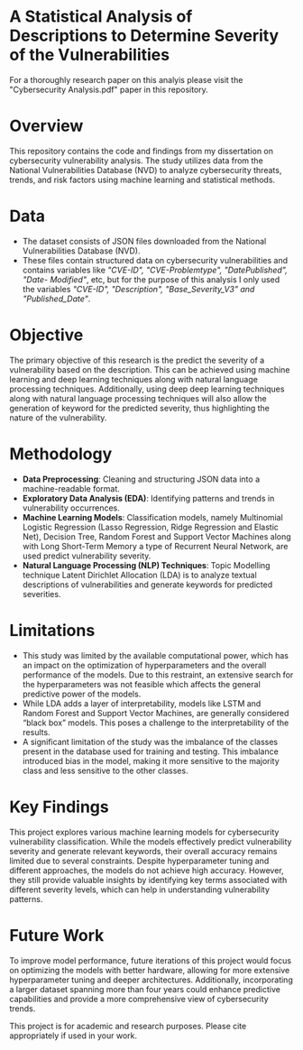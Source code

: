 # A Statistical Analysis of Descriptions to Determine Severity of the Vulnerabilities

For a thoroughly research paper on this analyis please visit the "Cybersecurity Analysis.pdf" paper in this repository.


# Overview

This repository contains the code and findings from my dissertation on cybersecurity vulnerability analysis. The study utilizes data from the National Vulnerabilities Database (NVD) to analyze cybersecurity threats, trends, and risk factors using machine learning and statistical methods.

# Data

- The dataset consists of JSON files downloaded from the National Vulnerabilities Database (NVD).
- These files contain structured data on cybersecurity vulnerabilities and contains variables like *"CVE-ID", "CVE-Problemtype", "DatePublished", "Date-
Modified"*, etc, but for the purpose of this analysis I only used the variables *"CVE-ID", "Description", "Base_Severity_V3" and "Published_Date"*.

# Objective

The primary objective of this research is the predict the severity of a vulnerability based on the description. This can be achieved using machine learning and deep learning techniques along with natural language processing techniques. Additionally, using deep deep learning techniques along with natural language processing techniques will also allow the generation of keyword for the predicted severity, thus highlighting the nature of the vulnerability.

# Methodology 

- **Data Preprocessing**: Cleaning and structuring JSON data into a machine-readable format.
- **Exploratory Data Analysis (EDA)**: Identifying patterns and trends in vulnerability occurrences.
- **Machine Learning Models**: Classification models, namely Multinomial Logistic Regression (Lasso Regression, Ridge Regression and Elastic Net), Decision Tree, Random Forest and Support Vector Machines along with Long Short-Term Memory a type of Recurrent Neural Network, are used predict vulnerability severity.
- **Natural Language Processing (NLP) Techniques**: Topic Modelling technique Latent Dirichlet Allocation (LDA) is to analyze textual descriptions of vulnerabilities and generate keywords for predicted severities.

# Limitations

- This study was limited by the available computational power, which has an impact on the optimization of hyperparameters and the overall performance of the models. Due to this restraint, an extensive search for the hyperparameters was not feasible which affects the general predictive power of the models.
- While LDA adds a layer of interpretability, models like LSTM and Random Forest and Support Vector Machines, are generally considered “black box” models. This poses a challenge to the interpretability of the results.
- A significant limitation of the study was the imbalance of the classes present in the database used for training and testing. This imbalance introduced bias in the model, making it more sensitive to the majority class and less sensitive to the other classes.


# Key Findings

This project explores various machine learning models for cybersecurity vulnerability classification. While the models effectively predict vulnerability severity and generate relevant keywords, their overall accuracy remains limited due to several constraints. Despite hyperparameter tuning and different approaches, the models do not achieve high accuracy. However, they still provide valuable insights by identifying key terms associated with different severity levels, which can help in understanding vulnerability patterns.

# Future Work

To improve model performance, future iterations of this project would focus on optimizing the models with better hardware, allowing for more extensive hyperparameter tuning and deeper architectures. Additionally, incorporating a larger dataset spanning more than four years could enhance predictive capabilities and provide a more comprehensive view of cybersecurity trends.

This project is for academic and research purposes. Please cite appropriately if used in your work.






